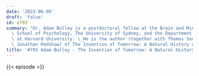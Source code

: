 ```yaml
---
date: '2023-06-09'
draft: 'false'
id: e793
summary: "Dr. Adam Bulley is a postdoctoral fellow at the Brain and Mind Centre and\
  \ School of Psychology, The University of Sydney, and the Department of Psychology\
  \ at Harvard University. \_He is the author (together with Thomas Suddendorf and\
  \ Jonathan Redshaw) of The Invention of Tomorrow: A Natural History of Foresight."
title: '#793 Adam Bulley - The Invention of Tomorrow: A Natural History of Foresight'
---
```

{{< episode >}}
